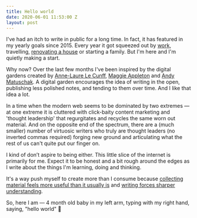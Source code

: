 ```yaml
---
title: Hello world
date: 2020-06-01 11:53:00 Z
layout: post
---
```


I've had an itch to write in public for a long time. In fact, it has featured in my yearly goals since 2015. Every year it got squeezed out by [work](http://pete.studio), travelling, [renovating a house](http://instagram.com/guinearow) or starting a family. But I'm here and I'm quietly making a start.

Why now? Over the last few months I've been inspired by the digital gardens created by [Anne-Laure Le Cunff](https://nesslabs.com/digital-garden-tiddlywiki), [Maggie Appleton](https://maggieappleton.com/garden/) and [Andy Matuschak](https://notes.andymatuschak.org). A digital garden encourages the idea of writing in the open, publishing less polished notes, and tending to them over time. And I like that idea a lot.

In a time when the modern web seems to be dominated by two extremes — at one extreme it is cluttered with click-baity content marketing and 'thought leadership' that regurgitates and recycles the same worn out material. And on the opposite end of the spectrum, there are a (much smaller) number of virtuosic writers who truly are thought leaders (no inverted commas required) forging new ground and articulating what the rest of us can't quite put our finger on. 

I kind of don’t aspire to being either. This little slice of the internet is primarily for me. Expect it to be honest and a bit rough around the edges as I write about the things I'm learning, doing and thinking. 

It's a way push myself to create more than I consume because [collecting material feels more useful than it usually is](https://notes.andymatuschak.org/z8QSUyNdq3CMK79KSnCW7QTR1MPHEFi4Q2LY8) and [writing forces sharper understanding](https://notes.andymatuschak.org/z8q1K5a8i95qARkpFwS45qqtQzM8th82TkeUg).

So, here I am — 4 month old baby in my left arm, typing with my right hand, saying, "hello world" 👋